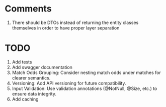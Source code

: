 # Comments

1. There should be DTOs instead of returning the entity classes themselves in order to have proper layer separation

# TODO

1. Add tests
2. Add swagger documentation
3. Match Odds Grouping: Consider nesting match odds under matches for clearer semantics.
4. Versioning: Add API versioning for future compatibility.
5. Input Validation: Use validation annotations (@NotNull, @Size, etc.) to ensure data integrity.
6. Add caching